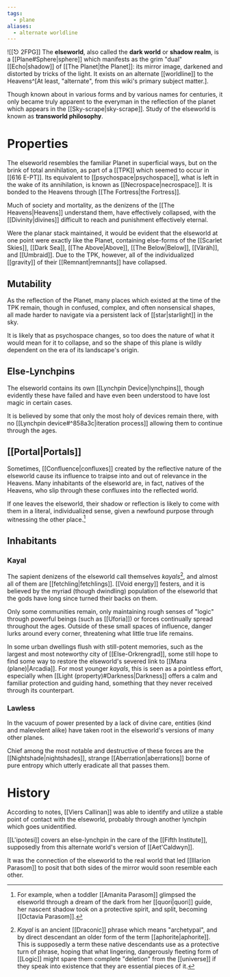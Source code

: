 ```yaml
---
tags:
  - plane
aliases:
  - alternate worldline
---
```

![[⎋ 2FPG]]
The **elseworld**, also called the **dark world** or **shadow realm**, is a [[Plane#Sphere|sphere]] which manifests as the grim "dual" [[Echo|shadow]] of [[The Planet|the Planet]]: its mirror image, darkened and distorted by tricks of the light. It exists on an alternate [[worldline]] to the Heavens^[At least, "alternate", from this wiki's primary subject matter.]. 

Though known about in various forms and by various names for centuries, it only became truly apparent to the everyman in the reflection of the planet which appears in the [[Sky-scrape|sky-scrape]]. Study of the elseworld is known as **transworld philosophy**.


# Properties
The elseworld resembles the familiar Planet in superficial ways, but on the brink of total annihilation, as part of a [[TPK]] which seemed to occur in [[616 E-PT]]. Its equivalent to [[psychospace|psychospace]], what is left in the wake of its annihilation, is known as [[Necrospace|necrospace]]. It is bonded to the Heavens through [[The Fortress|the Fortress]].

Much of society and mortality, as the denizens of the [[The Heavens|Heavens]] understand them, have effectively collapsed, with the [[Divinity|divines]] difficult to reach and punishment effectively eternal. 

Were the planar stack maintained, it would be evident that the elseworld at one point were exactly like the Planet, containing else-forms of the [[Scarlet Skies]], [[Dark Sea]], [[The Above|Above]], [[The Below|Below]], [[Väräh]], and [[Umbraid]]. Due to the TPK, however, all of the individualized [[gravity]] of their [[Remnant|remnants]] have collapsed.

## Mutability
As the reflection of the Planet, many places which existed at the time of the TPK remain, though in confused, complex, and often nonsensical shapes, all made harder to navigate via a persistent lack of [[star|starlight]] in the sky.  

It is likely that as psychospace changes, so too does the nature of what it would mean for it to collapse, and so the shape of this plane is wildly dependent on the era of its landscape's origin.


## Else-Lynchpins

The elseworld contains its own [[Lynchpin Device|lynchpins]], though evidently these have failed and have even been understood to have lost magic in certain cases. 

It is believed by some that only the most holy of devices remain there, with no [[Lynchpin device#^858a3c|iteration process]] allowing them to continue through the ages.

## [[Portal|Portals]]
Sometimes, [[Confluence|confluxes]] created by the reflective nature of the elseworld cause its influence to traipse into and out of relevance in the Heavens. Many inhabitants of the elseworld are, in fact, natives of the Heavens, who slip through these confluxes into the reflected world. 

If one leaves the elseworld, their shadow or reflection is likely to come with them in a literal, individualized sense, given a newfound purpose through witnessing the other place.[^2]

## Inhabitants

### Kayal
The sapient denizens of the elseworld call themselves *kayals*[^1], and almost all of them are [[fetchling|fetchlings]]. [[Void energy]] festers, and it is believed by the myriad (though dwindling) population of the elseworld that the gods have long since turned their backs on them. 

Only some communities remain, only maintaining rough senses of "logic" through powerful beings (such as [[Uforia]]) or forces continually spread throughout the ages. Outside of these small spaces of influence, danger lurks around every corner, threatening what little true life remains.

In some urban dwellings flush with still-potent memories, such as the largest and most noteworthy city of [[Else-Orkrengrad]], some still hope to find some way to restore the elseworld's severed link to [[Mana (plane)|Arcadia]]. For most younger *kayals*, this is seen as a pointless effort, especially when [[Light (property)#Darkness|Darkness]] offers a calm and familiar protection and guiding hand, something that they never received through its counterpart.

### Lawless
In the vacuum of power presented by a lack of divine care, entities (kind and malevolent alike) have taken root in the elseworld's versions of many other planes.

Chief among the most notable and destructive of these forces are the [[Nightshade|nightshades]], strange [[Aberration|aberrations]] borne of pure entropy which utterly eradicate all that passes them.
# History
According to notes, [[Viers Callinan]] was able to identify and utilize a stable point of contact with the elseworld, probably through another lynchpin which goes unidentified.

[[L'ipotesi]] covers an else-lynchpin in the care of the [[Fifth Institute]], supposedly from this alternate world's version of [[Aet'Caldwyn]].

It was the connection of the elseworld to the real world that led [[Illarion Parasom]] to posit that both sides of the mirror would soon resemble each other.

[^1]:  *Kayal* is an ancient [[Draconic]] phrase which means "archetypal", and by direct descendant an older form of the term [[aphorite|aphorite]]. This is supposedly a term these native descendants use as a protective turn of phrase, hoping that what lingering, dangerously fleeting form of [[Logic]] might spare them complete "deletion" from the [[universe]] if they speak into existence that they are essential pieces of it.
[^2]: For example, when a toddler [[Amanita Parasom]] glimpsed the elseworld through a dream of the dark from her [[quori|quori]] guide, her nascent shadow took on a protective spirit, and split, becoming [[Octavia Parasom]].
